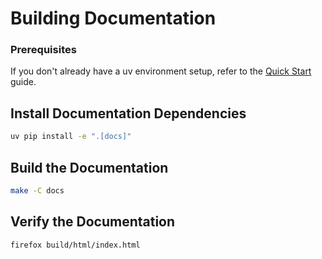 <!--
SPDX-FileCopyrightText: Copyright (c) 2025 NVIDIA CORPORATION & AFFILIATES. All rights reserved.
SPDX-License-Identifier: Apache-2.0
 *
Licensed under the Apache License, Version 2.0 (the "License");
you may not use this file except in compliance with the License.
You may obtain a copy of the License at
 *
http://www.apache.org/licenses/LICENSE-2.0
 *
Unless required by applicable law or agreed to in writing, software
distributed under the License is distributed on an "AS IS" BASIS,
WITHOUT WARRANTIES OR CONDITIONS OF ANY KIND, either express or implied.
See the License for the specific language governing permissions and
limitations under the License.
-->

# Building Documentation

### Prerequisites
If you don't already have a uv environment setup, refer to the [Quick Start](./source/intro/quick_start.md#prerequisites) guide.

## Install Documentation Dependencies

```bash
uv pip install -e ".[docs]"
```

## Build the Documentation

```bash
make -C docs
```

## Verify the Documentation

```bash
firefox build/html/index.html
```
